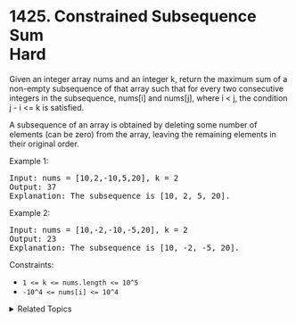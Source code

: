 # 1425. Constrained Subsequence Sum<br> Hard

Given an integer array nums and an integer k, return the maximum sum of a non-empty subsequence of that array such that for every two consecutive integers in the subsequence, nums[i] and nums[j], where i < j, the condition j - i <= k is satisfied.

A subsequence of an array is obtained by deleting some number of elements (can be zero) from the array, leaving the remaining elements in their original order.

Example 1:

<pre>
Input: nums = [10,2,-10,5,20], k = 2
Output: 37
Explanation: The subsequence is [10, 2, 5, 20].
</pre>

Example 2:

<pre>
Input: nums = [10,-2,-10,-5,20], k = 2
Output: 23
Explanation: The subsequence is [10, -2, -5, 20].
</pre>

Constraints:

- `1 <= k <= nums.length <= 10^5`
- `-10^4 <= nums[i] <= 10^4`

<details>

<summary> Related Topics </summary>

-   `Sliding Window`
-   `Heap`
-	`Dequeue`

</details>